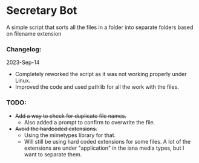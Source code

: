# Secretary Bot
A simple script that sorts all the files in a folder into separate folders based on filename extension

### Changelog:
2023-Sep-14
- Completely reworked the script as it was not working properly under Linux.
- Improved the code and used pathlib for all the work with the files.

### TODO:
- ~~Add a way to check for duplicate file names.~~
  - Also added a prompt to confirm to overwrite the file.
- ~~Avoid the hardcoded extensions.~~
  - Using the mimetypes library for that.
  - Will still be using hard coded extensions for some files. A lot of the extensions are under "application" in the iana media types, but I want to separate them.
